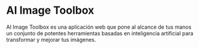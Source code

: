 # AI Image Toolbox

AI Image Toolbox es una aplicación web que pone al alcance de tus manos un conjunto de potentes herramientas basadas en inteligencia artificial para transformar y mejorar tus imágenes.
